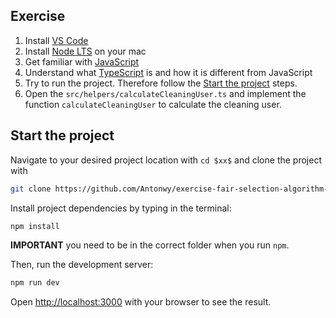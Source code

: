 ## Exercise

1. Install [VS Code](https://code.visualstudio.com/docs/setup/mac)
2. Install [Node LTS](https://nodejs.org/en/) on your mac
3. Get familiar with [JavaScript](https://www.w3schools.com/js/)
4. Understand what [TypeScript](https://www.typescriptlang.org) is and how it is different from JavaScript
5. Try to run the project. Therefore follow the [Start the project](#startProject) steps.
6. Open the `src/helpers/calculateCleaningUser.ts` and implement the function `calculateCleaningUser` to calculate the cleaning user.

## <a name="startProject"></a>Start the project

Navigate to your desired project location with `cd $xx$` and clone the project with

```bash
git clone https://github.com/Antonwy/exercise-fair-selection-algorithm-page.git
```

Install project dependencies by typing in the terminal:

```bash
npm install
```

**IMPORTANT** you need to be in the correct folder when you run `npm`.

Then, run the development server:

```bash
npm run dev
```

Open [http://localhost:3000](http://localhost:3000) with your browser to see the result.
